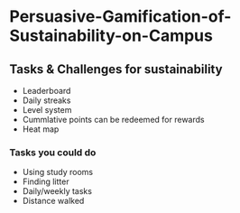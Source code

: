# Persuasive-Gamification-of-Sustainability-on-Campus
## Tasks & Challenges for sustainability
- Leaderboard
- Daily streaks
- Level system
- Cummlative points can be redeemed for rewards
- Heat map
### Tasks you could do
- Using study rooms
- Finding litter
- Daily/weekly tasks
- Distance walked
